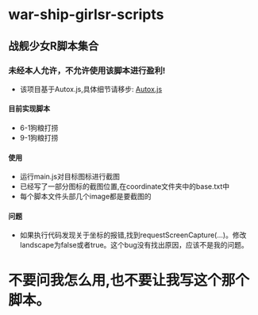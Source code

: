 # war-ship-girlsr-scripts
## 战舰少女R脚本集合
### 未经本人允许，不允许使用该脚本进行盈利!
* 该项目基于Autox.js,具体细节请移步:  <a href="https://github.com/kkevsekk1/AutoX" target="_blank">Autox.js</a>
#### 目前实现脚本
* 6-1狗粮打捞
* 9-1狗粮打捞
#### 使用
* 运行main.js对目标图标进行截图
* 已经写了一部分图标的截图位置,在coordinate文件夹中的base.txt中
* 每个脚本文件头部几个image都是要截图的

#### 问题
* 如果执行代码发现关于坐标的报错,找到requestScreenCapture(...)。修改landscape为false或者true。这个bug没有找出原因，应该不是我的问题。

# 不要问我怎么用,也不要让我写这个那个脚本。

